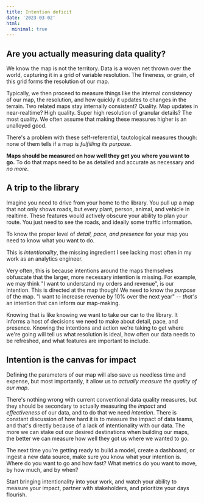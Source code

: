 ```yaml
---
title: Intention deficit
date: '2023-03-02'
html:
  minimal: true
---
```


## Are you actually measuring data quality?

We know the map is not the territory. Data is a woven net thrown over the world, capturing it in a grid of variable resolution. The fineness, or grain, of this grid forms the resolution of our map.

Typically, we then proceed to measure things like the internal consistency of our map, the resolution, and how quickly it updates to changes in the terrain. Two related maps stay internally consistent? Quality. Map updates in near-realtime? High quality. Super high resolution of granular details? The most quality. We often assume that making these measures higher is an unalloyed good.

There's a problem with these self-referential, tautological measures though: none of them tells if a map is _fulfilling its purpose_. 

**Maps should be measured on how well they get you where you want to go.** To do that maps need to be as detailed and accurate as necessary and *no more*.

## A trip to the library
Imagine you need to drive from your home to the library. You pull up a map that not only shows roads, but every plant, person, animal, and vehicle in realtime. These features would actively obscure your ability to plan your route. You just need to see the roads, and ideally some traffic information.

To know the proper level of _detail, pace, and presence_ for your map you need to know what you want to do.

This is _intentionality_, the missing ingredient I see lacking most often in my work as an analytics engineer.

Very often, this is because intentions around the maps themselves obfuscate that the larger, more necessary intention is missing. For example, we may think "I want to understand my orders and revenue", is our intention. This is directed at the map though! We need to know the _purpose_ of the map. "I want to increase revenue by 10% over the next year" -- *that's* an intention that can inform our map-making.

Knowing that is like knowing we want to take our car to the library. It informs a host of decisions we need to make about detail, pace, and presence. Knowing the intentions and action we're taking to get where we're going will tell us what resolution is ideal, how often our data needs to be refreshed, and what features are important to include.

## Intention is the canvas for impact
Defining the parameters of our map will also save us needless time and expense, but most importantly, it allow us to _actually measure the quality of our map_. 

There's nothing wrong with current conventional data quality measures, but they should be secondary to actually measuring the _impact_ and _effectiveness_ of our data, and to do that we need *intention*. There is constant discussion of how hard it is to measure the impact of data teams, and that's directly because of a lack of intentionality with our data. The more we can stake out our desired destinations when building our maps, the better we can measure how well they got us where we wanted to go.

The next time you're getting ready to build a model, create a dashboard, or ingest a new data source, make sure you know what your intention is. Where do you want to go and how fast? What metrics do you want to move, by how much, and by when?

Start bringing intentionality into your work, and watch your ability to measure your impact, partner with stakeholders, and prioritize your days flourish.